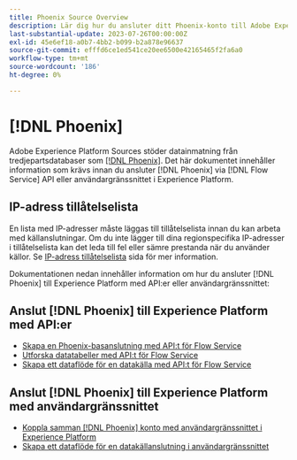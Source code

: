 ```yaml
---
title: Phoenix Source Overview
description: Lär dig hur du ansluter ditt Phoenix-konto till Adobe Experience Platform med hjälp av API:er eller användargränssnittet.
last-substantial-update: 2023-07-26T00:00:00Z
exl-id: 45e6ef18-a0b7-4bb2-b099-b2a878e96637
source-git-commit: efffd6ce1ed541ce20ee6500e42165465f2fa6a0
workflow-type: tm+mt
source-wordcount: '186'
ht-degree: 0%

---
```


# [!DNL Phoenix]

Adobe Experience Platform Sources stöder datainmatning från tredjepartsdatabaser som [[!DNL Phoenix]](https://phoenix.apache.org/index.html). Det här dokumentet innehåller information som krävs innan du ansluter [!DNL Phoenix] via [!DNL Flow Service] API eller användargränssnittet i Experience Platform.

## IP-adress tillåtelselista

En lista med IP-adresser måste läggas till tillåtelselista innan du kan arbeta med källanslutningar. Om du inte lägger till dina regionspecifika IP-adresser i tillåtelselista kan det leda till fel eller sämre prestanda när du använder källor. Se [IP-adress tillåtelselista](../../ip-address-allow-list.md) sida för mer information.

Dokumentationen nedan innehåller information om hur du ansluter [!DNL Phoenix] till Experience Platform med API:er eller användargränssnittet:

## Anslut [!DNL Phoenix] till Experience Platform med API:er

* [Skapa en Phoenix-basanslutning med API:t för Flow Service](../../tutorials/api/create/databases/phoenix.md)
* [Utforska datatabeller med API:t för Flow Service](../../tutorials/api/explore/tabular.md)
* [Skapa ett dataflöde för en datakälla med API:t för Flow Service](../../tutorials/api/collect/database-nosql.md)

## Anslut [!DNL Phoenix] till Experience Platform med användargränssnittet

* [Koppla samman [!DNL Phoenix] konto med användargränssnittet i Experience Platform](../../tutorials/ui/create/databases/phoenix.md)
* [Skapa ett dataflöde för en datakällanslutning i användargränssnittet](../../tutorials/ui/dataflow/databases.md)
